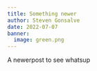 ```yaml
---
title: Something newer
author: Steven Gonsalve
date: 2022-07-07
banner:
  image: green.png
---
```


A newerpost to see whatsup